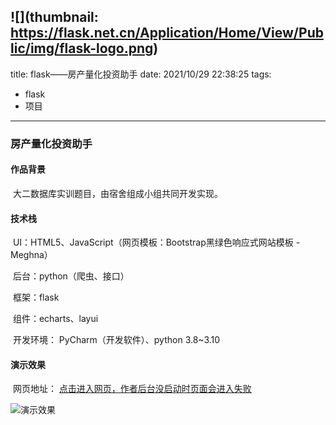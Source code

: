 ![](thumbnail: https://flask.net.cn/Application/Home/View/Public/img/flask-logo.png)
---
title: flask——房产量化投资助手
date: 2021/10/29 22:38:25
tags:
- flask
- 项目
---

### 房产量化投资助手

#### 作品背景

​           大二数据库实训题目，由宿舍组成小组共同开发实现。

#### 技术栈

​           UI：HTML5、JavaScript（网页模板：Bootstrap黑绿色响应式网站模板 - Meghna）

​           后台：python（爬虫、接口）

​           框架：flask

​           组件：echarts、layui

​           开发环境：   PyCharm（开发软件）、python 3.8~3.10

#### 演示效果

​           网页地址： [点击进入网页，作者后台没启动时页面会进入失败](http://flaskhouse.sh1.k9s.run:2271/)

![演示效果](https://img-blog.csdnimg.cn/12e4a3b521eb413bb13c328cfe7e1c76.gif)



